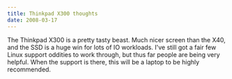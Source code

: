 ```yaml
---
title: Thinkpad X300 thoughts
date: 2008-03-17
---
```


The Thinkpad X300 is a pretty tasty beast. Much nicer screen than the X40, and the SSD is a huge win for lots of IO workloads.
I've still got a fair few Linux support oddities to work through, but thus far people are being very helpful.
When the support is there, this will be a laptop to be highly recommended.
